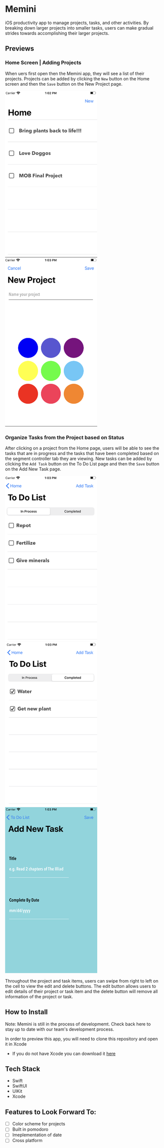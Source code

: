 # Memini
iOS productivity app to manage projects, tasks, and other activities. By breaking down larger projects into smaller tasks, users can make gradual strides towards accomplishing their larger projects.

## Previews

### Home Screen | Adding Projects
When uers first open then the Memini app, they will see a list of their projects. Projects can be added by clicking the ```New``` button on the Home screen and then the ```Save``` button on the New Project page.

<img src="preview_img/home1.png" width="300">  <img src="preview_img/newproject.png" width="300">

### Organize Tasks from the Project based on Status
After clicking on a project from the Home page, users will be able to see the tasks that are in progress and the tasks that have been completed based on the segment controller tab they are viewing. New tasks can be added by clicking the ```Add Task``` button on the To Do List page and then the ```Save``` button on the Add New Task page. 

<img src="preview_img/todolist-inprogress.png" width="300">  <img src="preview_img/todolist-completed.png" width="300"> <img src="preview_img/newtask.png" width="300">

Throughout the project and task items, users can swipe from right to left on the cell to view the edit and delete buttons. The edit button allows users to edit details of their project or task item and the delete button will remove all information of the project or task. 

## How to Install 
Note: Memini is still in the process of developmemt. Check back here to stay up to date with our team's development process. 

In order to preview this app, you will need to clone this repository and open it in Xcode
 - If you do not have Xcode you can download it [here](https://developer.apple.com/xcode/)

## Tech Stack 
- Swift
- SwiftUI 
- UIKit
- Xcode

## Features to Look Forward To: 
- [ ] Color scheme for projects 
- [ ] Built in pomodoro
- [ ] Imeplementation of date 
- [ ] Cross platform 
